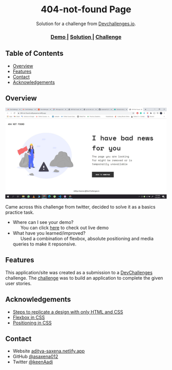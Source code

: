 <!-- Please update value in the {}  -->

<h1 align="center">404-not-found Page</h1>

<div align="center">
   Solution for a challenge from  <a href="http://devchallenges.io" target="_blank">Devchallenges.io</a>.
</div>

<div align="center">
  <h3>
    <a href="https://404-not-found-adityasaxena.netlify.app/">
      Demo
    </a>
    <span> | </span>
    <a href="https://{your-url-to-the-solution}">
      Solution
    </a>
    <span> | </span>
    <a href="https://devchallenges.io/challenges/wBunSb7FPrIepJZAg0sY">
      Challenge
    </a>
  </h3>
</div>

<!-- TABLE OF CONTENTS -->

## Table of Contents

- [Overview](#overview)
- [Features](#features)
- [Contact](#contact)
- [Acknowledgements](#acknowledgements)

<!-- OVERVIEW -->

## Overview

![screenshot](docs/preview.jpg)

Came across this challenge from twitter, decided to solve it as a basics practice task.

- Where can I see your demo?
  <br> &nbsp; &nbsp; &nbsp; You can click [here](https://404-not-found-adityasaxena.netlify.app/) to check out live demo
- What have you learned/improved?
  <br> &nbsp; &nbsp; &nbsp; Used a combination of flexbox, absolute positioning and media queries to make it repsonsive.

## Features

<!-- List the features of your application or follow the template. Don't share the figma file here :) -->

This application/site was created as a submission to a [DevChallenges](https://devchallenges.io/challenges) challenge. The [challenge](https://devchallenges.io/challenges/wBunSb7FPrIepJZAg0sY) was to build an application to complete the given user stories.

## Acknowledgements

<!-- This section should list any articles or add-ons/plugins that helps you to complete the project. This is optional but it will help you in the future. For exmpale -->

- [Steps to replicate a design with only HTML and CSS](https://devchallenges-blogs.web.app/how-to-replicate-design/)
- [Flexbox in CSS](https://developer.mozilla.org/en-US/docs/Learn/CSS/CSS_layout/Flexbox)
- [Positioning in CSS](https://developer.mozilla.org/en-US/docs/Learn/CSS/CSS_layout/Positioning)

## Contact

- Website [aditya-saxena.netlify.app](https://aditya-saxena.netlify.app)
- GitHub [@asaxena012](https://github.com/asaxena012})
- Twitter [@keenAadi](https://twitter.com/keenAadi)
